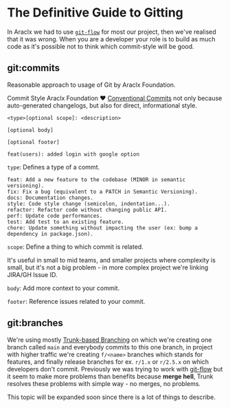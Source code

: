 # The Definitive Guide to Gitting

In Araclx we had to use [`git-flow`]() for most our project, then we've realised that it was wrong. When you are a
developer your role is to build as much code as it's possible not to think which commit-style will be good.

## git:commits

Reasonable approach to usage of Git by Araclx Foundation.

Commit Style Araclx Foundation ❤️ [Conventional Commits]() not only because auto-generated changelogs, but also for
direct, informational style.

```
<type>[optional scope]: <description>

[optional body]

[optional footer]
```

```
feat(users): added login with google option
```

`type`: Defines a type of a commt.

```
feat: Add a new feature to the codebase (MINOR in semantic versioning).
fix: Fix a bug (equivalent to a PATCH in Semantic Versioning).
docs: Documentation changes.
style: Code style change (semicolon, indentation...).
refactor: Refactor code without changing public API.
perf: Update code performances.
test: Add test to an existing feature.
chore: Update something without impacting the user (ex: bump a dependency in package.json).
```

`scope`: Define a thing to which commit is related.

It's useful in small to mid teams, and smaller projects where complexity is small, but it's not a big problem - in more
complex project we're linking JIRA/GH Issue ID.

`body`: Add more context to your commit.

`footer`: Reference issues related to your commit.

## git:branches

We're using mostly [Trunk-based Branching]() on which we're creating one branch called `main` and everybody commits to
this one branch, in project with higher traffic we're creating `f/<name>` branches which stands for features, and
finally release branches for ex. `r/1.x` or `r/2.5.x` on which developers don't commit. Previously we was trying to work
with [git-flow]() but it seem to make more problems than benefits because **merge hell**, Trunk resolves these problems
with simple way - no merges, no problems.

This topic will be expanded soon since there is a lot of things to describe.

